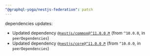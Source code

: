 ```yaml
---
"@graphql-yoga/nestjs-federation": patch
---
```

dependencies updates:
  - Updated dependency [`@nestjs/common@^11.0.0` ↗︎](https://www.npmjs.com/package/@nestjs/common/v/11.0.0) (from `^10.0.0`, in `peerDependencies`)
  - Updated dependency [`@nestjs/core@^11.0.0` ↗︎](https://www.npmjs.com/package/@nestjs/core/v/11.0.0) (from `^10.0.0`, in `peerDependencies`)
